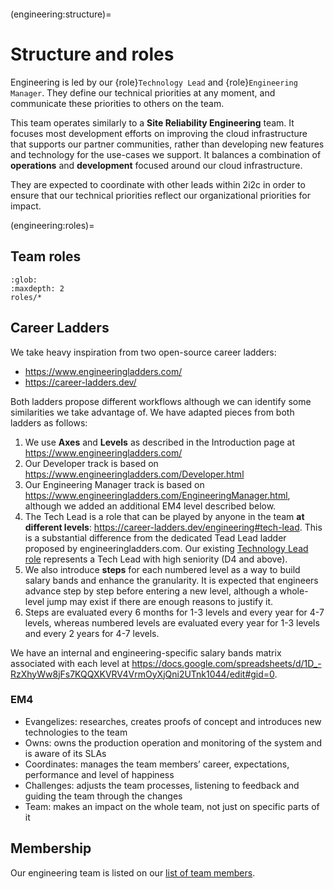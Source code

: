 ```{team} Engineering Team
```

(engineering:structure)=
# Structure and roles

Engineering is led by our {role}`Technology Lead` and {role}`Engineering Manager`.
They define our technical priorities at any moment, and communicate these priorities to others on the team.

This team operates similarly to a **Site Reliability Engineering** team.
It focuses most development efforts on improving the cloud infrastructure that supports our partner communities, rather than developing new features and technology for the use-cases we support.
It balances a combination of **operations** and **development** focused around our cloud infrastructure.

They are expected to coordinate with other leads within 2i2c in order to ensure that our technical priorities reflect our organizational priorities for impact.

(engineering:roles)=
## Team roles

```{toctree}
:glob:
:maxdepth: 2
roles/*
```

## Career Ladders

We take heavy inspiration from two open-source career ladders:
* https://www.engineeringladders.com/
* https://career-ladders.dev/

Both ladders propose different workflows although we can identify some similarities we take advantage of.
We have adapted pieces from both ladders as follows:

1. We use **Axes** and **Levels** as described in the Introduction page at https://www.engineeringladders.com/
2. Our Developer track is based on https://www.engineeringladders.com/Developer.html
3. Our Engineering Manager track is based on https://www.engineeringladders.com/EngineeringManager.html, although we added an additional EM4 level described below.
4. The Tech Lead is a role that can be played by anyone in the team **at different levels**: https://career-ladders.dev/engineering#tech-lead. This is a substantial difference from the dedicated Tead Lead ladder proposed by engineeringladders.com. Our existing [Technology Lead role](./roles/technology-lead.md) represents a Tech Lead with high seniority (D4 and above).
5. We also introduce **steps** for each numbered level as a way to build salary bands and enhance the granularity. It is expected that engineers advance step by step before entering a new level, although a whole-level jump may exist if there are enough reasons to justify it.
6. Steps are evaluated every 6 months for 1-3 levels and every year for 4-7 levels, whereas numbered levels are evaluated every year for 1-3 levels and every 2 years for 4-7 levels.

We have an internal and engineering-specific salary bands matrix associated with each level at https://docs.google.com/spreadsheets/d/1D_-RzXhyWw8jFs7KQQXKVRV4VrmOyXjQni2UTnk1044/edit#gid=0.

### EM4

* Evangelizes: researches, creates proofs of concept and introduces new technologies to the team
* Owns: owns the production operation and monitoring of the system and is aware of its SLAs
* Coordinates: manages the team members’ career, expectations, performance and level of happiness
* Challenges: adjusts the team processes, listening to feedback and guiding the team through the changes
* Team: makes an impact on the whole team, not just on specific parts of it

## Membership

Our engineering team is listed on our [list of team members](../reference/team.md).
